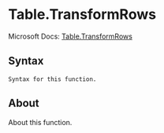 # Table.TransformRows

Microsoft Docs: [Table.TransformRows](https://docs.microsoft.com/en-us/powerquery-m/table-transformrows)

## Syntax

```
Syntax for this function.
```

## About

About this function.


